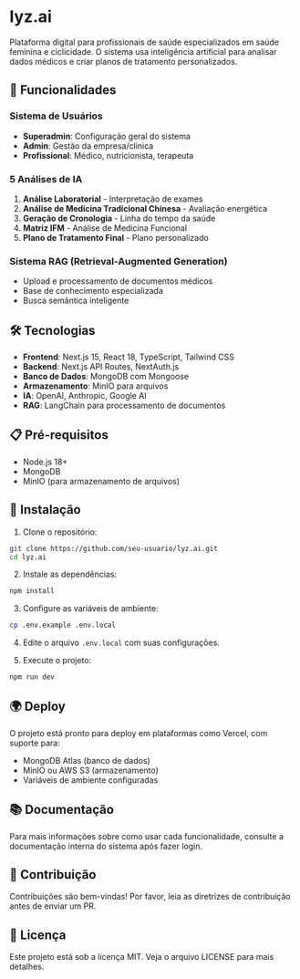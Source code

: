 # lyz.ai

Plataforma digital para profissionais de saúde especializados em saúde feminina e ciclicidade. O sistema usa inteligência artificial para analisar dados médicos e criar planos de tratamento personalizados.

## 🚀 Funcionalidades

### Sistema de Usuários
- **Superadmin**: Configuração geral do sistema
- **Admin**: Gestão da empresa/clínica
- **Profissional**: Médico, nutricionista, terapeuta

### 5 Análises de IA
1. **Análise Laboratorial** - Interpretação de exames
2. **Análise de Medicina Tradicional Chinesa** - Avaliação energética
3. **Geração de Cronologia** - Linha do tempo da saúde
4. **Matriz IFM** - Análise de Medicina Funcional
5. **Plano de Tratamento Final** - Plano personalizado

### Sistema RAG (Retrieval-Augmented Generation)
- Upload e processamento de documentos médicos
- Base de conhecimento especializada
- Busca semântica inteligente

## 🛠️ Tecnologias

- **Frontend**: Next.js 15, React 18, TypeScript, Tailwind CSS
- **Backend**: Next.js API Routes, NextAuth.js
- **Banco de Dados**: MongoDB com Mongoose
- **Armazenamento**: MinIO para arquivos
- **IA**: OpenAI, Anthropic, Google AI
- **RAG**: LangChain para processamento de documentos

## 📋 Pré-requisitos

- Node.js 18+
- MongoDB
- MinIO (para armazenamento de arquivos)

## 🔧 Instalação

1. Clone o repositório:
```bash
git clone https://github.com/seu-usuario/lyz.ai.git
cd lyz.ai
```

2. Instale as dependências:
```bash
npm install
```

3. Configure as variáveis de ambiente:
```bash
cp .env.example .env.local
```

4. Edite o arquivo `.env.local` com suas configurações.

5. Execute o projeto:
```bash
npm run dev
```

## 🌍 Deploy

O projeto está pronto para deploy em plataformas como Vercel, com suporte para:
- MongoDB Atlas (banco de dados)
- MinIO ou AWS S3 (armazenamento)
- Variáveis de ambiente configuradas

## 📚 Documentação

Para mais informações sobre como usar cada funcionalidade, consulte a documentação interna do sistema após fazer login.

## 🤝 Contribuição

Contribuições são bem-vindas! Por favor, leia as diretrizes de contribuição antes de enviar um PR.

## 📄 Licença

Este projeto está sob a licença MIT. Veja o arquivo LICENSE para mais detalhes. 
